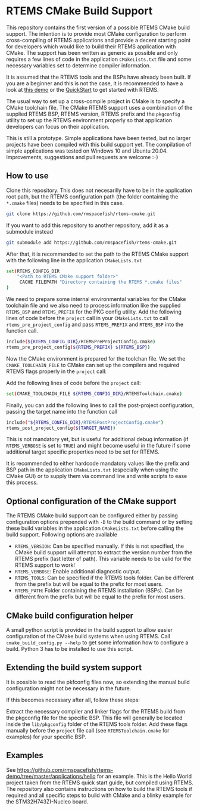# RTEMS CMake Build Support

This repository contains the first version of a possible RTEMS CMake build support. The intention is to provide most CMake configuration to perform cross-compiling of RTEMS applications and provide a decent starting point for developers which would like to build their RTEMS application with CMake. The support has been written as generic as possible and only requires a few lines of code in the application `CMakeLists.txt` file and some necessary variables set to determine compiler information.

It is assumed that the RTEMS tools and the BSPs have already been built. If you are a beginner and this is not the case, it is recommended to have a look at [this demo](https://github.com/rmspacefish/rtems-demo) or the [QuickStart](https://docs.rtems.org/branches/master/user/start/index.html) to get started with RTEMS.

The usual way to set up a cross-compile project in CMake is to specify a CMake toolchain file. The CMake RTEMS support uses a combination of the supplied RTEMS BSP, 
RTEMS version, RTEMS prefix and the `pkgconfig` utility to set up the RTEMS environment properly so that application developers can focus on their application.

This is still a prototype. Simple applications have been tested, but no larger projects have been compiled with this build support yet.
The compilation of simple applications was tested on Windows 10 and Ubuntu 20.04.
Improvements, suggestions and pull requests are welcome :-)

## How to use

Clone this repository. This does not necesarilly have to be in the application root path, but the RTEMS configuration path (the folder containing the `*.cmake` files) needs to be specified in this case.

```sh
git clone https://github.com/rmspacefish/rtems-cmake.git
```

If you want to add this repository to another repository, add it as a submodule instead

```sh
git submodule add https://github.com/rmspacefish/rtems-cmake.git
```

After that, it is recommended to set the path to the RTEMS CMake support with the 
following line in the application `CMakeLists.txt`

```sh
set(RTEMS_CONFIG_DIR
	"<Path to RTEMS CMake support folder>"
	 CACHE FILEPATH "Directory containing the RTEMS *.cmake files"
)
```

We need to prepare some internal environmental variables for the CMake toolchain file and we also need to process information like the supplied `RTEMS_BSP` and `RTEMS_PREFIX` for the PKG config utility.
Add the following lines of code before the `project` call in your `CMakeLists.txt`
to call `rtems_pre_project_config` and  pass `RTEMS_PREFIX` and `RTEMS_BSP` into the function call.

```sh
include(${RTEMS_CONFIG_DIR}/RTEMSPreProjectConfig.cmake)
rtems_pre_project_config(${RTEMS_PREFIX} ${RTEMS_BSP})
```

Now the CMake environment is prepared for the toolchan file. We set the `CMAKE_TOOLCHAIN_FILE` to CMake can set up the compilers and required RTEMS flags properly in the `project` call:

Add the following lines of code before the `project` call:

```sh
set(CMAKE_TOOLCHAIN_FILE ${RTEMS_CONFIG_DIR}/RTEMSToolchain.cmake) 
```

Finally, you can add the following lines to call the post-project configuration, 
passing the target name into the function call

```sh
include("${RTEMS_CONFIG_DIR}/RTEMSPostProjectConfig.cmake")
rtems_post_project_config(${TARGET_NAME})
```

This is not mandatory yet, but is useful for additional debug information (if `RTEMS_VERBOSE` is set to `TRUE`) and might become useful in the future if some additional target specific properties need to be set for RTEMS.

It is recommended to either hardcode mandatory values like the prefix and BSP path in the application `CMakeLists.txt` (especially when using the CMake GUI) or to supply them via command line and write scripts to ease this process.


## Optional configuration of the CMake support

The RTEMS CMake build support can be configured either by passing configuration options prepended with `-D` to the build command or by setting these build variables in the application `CMakeLists.txt` before calling the build support. Following options are available

 - `RTEMS_VERSION`: Can be specified manually. If this is not specified, the CMake build support will attempt to extract the version number from the RTEMS prefix (last letter of path). This variable needs to be valid for the RTEMS support to work!
 - `RTEMS_VERBOSE`: Enable additional diagnostic output.
 - `RTEMS_TOOLS`: Can be specified if the RTEMS tools folder. Can be different from the prefix but will be equal to the prefix for most users.
 - `RTEMS_PATH`: Folder containing the RTEMS installation (BSPs). Can be different from the prefix but will be equal to the prefix for most users.

## CMake build configuration helper

A small python script is provided in the build support to allow easier configuration of the CMake build systems when using RTEMS. Call `cmake_build_config.py --help` to get 
some information how to configure a build. Python 3 has to be installed to use this script.

## Extending the build system support

It is possible to read the pkfconfig files now, so extending the manual build configuration might not be necessary in the future.

If this becomes necessary after all, follow these steps:

Extract the necessary compiler and linker flags for the RTEMS build from the pkgconfig file for the specific BSP. This file will generally be located inside the `lib/pkgconfig` folder of the RTEMS tools folder. Add these flags manually before the `project` file call (see `RTEMSToolchain.cmake` for examples) for your specific BSP.

## Examples

See https://github.com/rmspacefish/rtems-demo/tree/master/applications/hello for an example. This is the Hello World project taken from the RTEMS quick start guide,
but compiled using RTEMS. The repository also contains instructions on how to build the RTEMS tools if required and all specific steps to build with CMake and a blinky example for the STM32H743ZI-Nucleo board.
